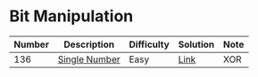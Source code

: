 # Bit Manipulation
<div class="bitmanipulation-table"></div>

Number | Description                           | Difficulty | Solution | Note
------- | ------------------------------------- | -------- |--------|--------
136 | [Single Number](https://leetcode.com/problems/single-number/) | Easy | [Link](https://leetcode.com/problems/single-number/discuss/701287/C-xor-solution) | XOR
<div class="bitmanipulation-table"></div>
